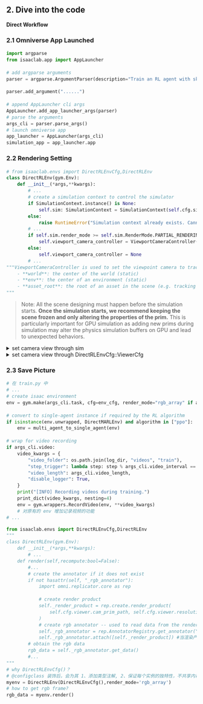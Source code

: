 ## 2. Dive into the code
**Direct Workflow**
### 2.1 Omniverse App Launched 
```python
import argparse 
from isaaclab.app import AppLauncher

# add argparse arguments
parser = argparse.ArgumentParser(description="Train an RL agent with skrl.")

parser.add_argument("......")

# append AppLauncher cli args
AppLauncher.add_app_launcher_args(parser)
# parse the arguments
args_cli = parser.parse_args()
# launch omniverse app
app_launcher = AppLauncher(args_cli)
simulation_app = app_launcher.app

```

### 2.2 Rendering Setting 
```python
# from isaaclab.envs import DirectRLEnvCfg,DirectRLEnv
class DirectRLEnv(gym.Env):
    def __init__(*args,**kwargs):
        # ...
        # create a simulation context to control the simulator
        if SimulationContext.instance() is None:
            self.sim: SimulationContext = SimulationContext(self.cfg.sim)
        else:
            raise RuntimeError("Simulation context already exists. Cannot create a new one.")
        # ...
        if self.sim.render_mode >= self.sim.RenderMode.PARTIAL_RENDERING:
            self.viewport_camera_controller = ViewportCameraController(self, self.cfg.viewer)
        else:
            self.viewport_camera_controller = None
        # ...
"""ViewportCameraController is used to set the viewpoint camera to track different origin types:
    - **world**: the center of the world (static)
    - **env**: the center of an environment (static)
    - **asset_root**: the root of an asset in the scene (e.g. tracking a robot moving in the scene)
"""

```

>Note:
All the scene designing must happen before the simulation starts. **Once the simulation starts, we recommend keeping the scene frozen and only altering the properties of the prim.** This is particularly important for GPU simulation as adding new prims during simulation may alter the physics simulation buffers on GPU and lead to unexpected behaviors.
<details>
<summary>set camera view through sim</summary>

```python
"""Rest everything follows."""
from isaaclab.sim import SimulationCfg, SimulationContext
def main():
    # Initialize the simulation context
    sim_cfg = SimulationCfg(dt=0.01) # dt: rate for rendering,means rendering 100 times per second, default is 1/60.
    sim = SimulationContext(sim_cfg) # render_interval: how many times for physical simulation per rendering step.Default is 1(decimation).
    # Set main camera
    sim.set_camera_view(eye = [2.5, 2.5, 2.5], target = [0.0, 0.0, 0.0]) 
    # Play the simulator
    sim.reset()
    # Now we are ready!
    print("[INFO]: Setup complete...")
    # Simulate physics
    while simulation_app.is_running():
        # perform step
        sim.step()
if __name__ == "__main__":
    # run the main function
    main()
    # close sim app
    simulation_app.close()
```
![alt text](icon/image-6.png)
</details>

<details>
<summary>set camera view through DirectRLEnvCfg::ViewerCfg</summary>

```python
"""Actually in DirectRLEnvCfg, the viewer port setting and the rendering setting is seperated."""
from isaaclab.envs.common import ViewerCfg
from isaaclab.sim import SimualtionCfg
# from isaaclab.envs import DirectRLEnvCfg,DirectRLEnv
class DirectRLEnvCfg:
    # ...
    viewer: ViewerCfg = ViewerCfg() # 
    sim: SimulationCfg = SimulationCfg()
    # ...
```
![alt text](icon/image-5.png)
</details>

### 2.3 Save Picture 
```python
# 在 train.py 中
# ...
# create isaac environment
env = gym.make(args_cli.task, cfg=env_cfg, render_mode="rgb_array" if args_cli.video else None)

# convert to single-agent instance if required by the RL algorithm
if isinstance(env.unwrapped, DirectMARLEnv) and algorithm in ["ppo"]:
    env = multi_agent_to_single_agent(env)

# wrap for video recording
if args_cli.video:
    video_kwargs = {
        "video_folder": os.path.join(log_dir, "videos", "train"),
        "step_trigger": lambda step: step % args_cli.video_interval == 0,
        "video_length": args_cli.video_length,
        "disable_logger": True,
    }
    print("[INFO] Recording videos during training.")
    print_dict(video_kwargs, nesting=4)
    env = gym.wrappers.RecordVideo(env, **video_kwargs)
    # 对原有的 env 增加记录视频的功能
# ...
```

```python
from isaaclab.envs import DirectRLEnvCfg,DirectRLEnv
"""
class DirectRLEnv(gym.Env):
    def __init__(*args,**kwargs):
        # ...
    def render(self,recompute:bool=False):
        #...
        # create the annotator if it does not exist
        if not hasattr(self, "_rgb_annotator"):
            import omni.replicator.core as rep

            # create render product
            self._render_product = rep.create.render_product(
                self.cfg.viewer.cam_prim_path, self.cfg.viewer.resolution
            )
            # create rgb annotator -- used to read data from the render product
            self._rgb_annotator = rep.AnnotatorRegistry.get_annotator("rgb", device="cpu")
            self._rgb_annotator.attach([self._render_product]) #当渲染产品生成图像时，附加到它的标注器就会接收到相应的数据。
        # obtain the rgb data
        rgb_data = self._rgb_annotator.get_data()      
        #...
"""
# why DirectRLEnvCfg()？ 
# @configclass 装饰后，会为其 1、添加类型注解, 2、保证每个实例的独特性，不共享内存，3、为类添加额外的功能函数，4、同时将其转换为 dataclass 类型
myenv = DirectRLEnv(DirectRLEnvCfg(),render_mode='rgb_array')
# how to get rgb frame?
rgb_data = myenv.render()
```

</details>